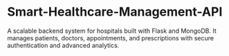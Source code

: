 # Smart-Healthcare-Management-API
A scalable backend system for hospitals built with Flask and MongoDB. It manages patients, doctors, appointments, and prescriptions with secure authentication and advanced analytics.
